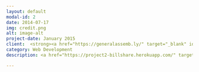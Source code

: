 ```yaml
---
layout: default
modal-id: 2
date: 2014-07-17
img: credit.png
alt: image-alt
project-date: January 2015
client:  <strong><a href="https://generalassemb.ly/" target="_blank" id="special" >General Assembly</a></strong> 
category: Web Development
description: <a href="https://project2-billshare.herokuapp.com/" target="_blank" data-tooltip="Click on image to go to website"><img src="http://imageshack.com/a/img661/6044/V4bnqh.png"id="center"></a><br><br>For the second project of our course I worked in a team of three to build a bill sharing app. The initial scope was to proportian a bill between a group of people and set the share each person pays. Designs, layouts and logos were created by me in Photoshop. The web page was made with Ruby on Rails, Html, CSS and JQuery. Project 2 website is responsive.

---
```

